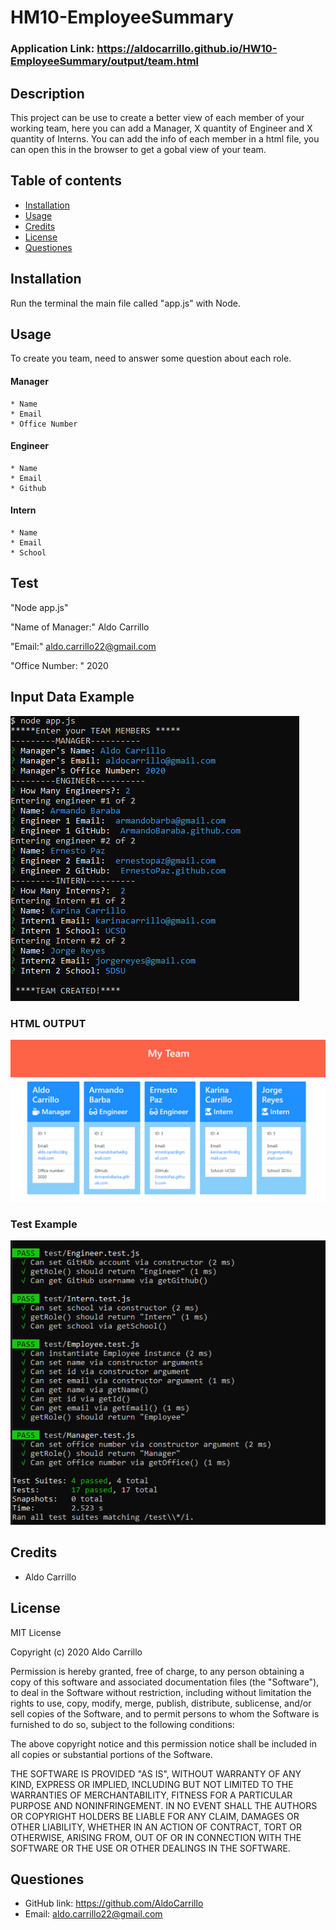 # HM10-EmployeeSummary

### Application Link:  https://aldocarrillo.github.io/HW10-EmployeeSummary/output/team.html

## Description
This project can be use to create a better view of each member of your working team, here you can add a Manager, X quantity of Engineer and X quantity of Interns.
You can add the info of each member in a html file, you can open this in the browser to get a gobal view of your team.

## Table of contents

* [Installation](#installation)
* [Usage](#usage)
* [Credits](#credits)
* [License](#license)
* [Questiones](#Questiones)


## Installation
Run the terminal the main file called "app.js" with Node.

## Usage 
To create you team, need to answer some question about each role.

#### Manager
    * Name
    * Email
    * Office Number

#### Engineer
    * Name
    * Email
    * Github

#### Intern
    * Name
    * Email
    * School


## Test
"Node app.js"

"Name of Manager:" Aldo Carrillo

"Email:" aldo.carrillo22@gmail.com

"Office Number: " 2020

## Input Data Example 
![screen](./media/console.png)


### HTML OUTPUT

![screen](./media/team.png)

### Test Example

![test](./media/test.png)

## Credits
* Aldo Carrillo 


## License

MIT License

Copyright (c)   2020 Aldo Carrillo

Permission is hereby granted, free of charge, to any person obtaining a copy
of this software and associated documentation files (the "Software"), to deal
in the Software without restriction, including without limitation the rights
to use, copy, modify, merge, publish, distribute, sublicense, and/or sell
copies of the Software, and to permit persons to whom the Software is
furnished to do so, subject to the following conditions:

The above copyright notice and this permission notice shall be included in all
copies or substantial portions of the Software.

THE SOFTWARE IS PROVIDED "AS IS", WITHOUT WARRANTY OF ANY KIND, EXPRESS OR
IMPLIED, INCLUDING BUT NOT LIMITED TO THE WARRANTIES OF MERCHANTABILITY,
FITNESS FOR A PARTICULAR PURPOSE AND NONINFRINGEMENT. IN NO EVENT SHALL THE
AUTHORS OR COPYRIGHT HOLDERS BE LIABLE FOR ANY CLAIM, DAMAGES OR OTHER
LIABILITY, WHETHER IN AN ACTION OF CONTRACT, TORT OR OTHERWISE, ARISING FROM,
OUT OF OR IN CONNECTION WITH THE SOFTWARE OR THE USE OR OTHER DEALINGS IN THE
SOFTWARE.


## Questiones

* GitHub link: https://github.com/AldoCarrillo
* Email: aldo.carrillo22@gmail.com


